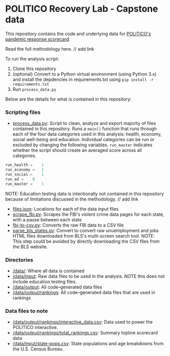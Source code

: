 # POLITICO Recovery Lab - Capstone data

This repository contains the code and underlying data for [POLITICO's pandemic response scorecard](www.politico.com/interactives/2021/recovery-lab-states-pandemic-covid-ranking/).

Read the full methodology here. // add link

To run the analysis script:

1. Clone this repository
1. (optional) Convert to a Python virtual environment (using Python 3.x) and install the depdencies in requirements.txt using `pip install -r requirements.txt`
1. Run `process_data.py`

Below are the details for what is contained in this repository:

### Scripting files

* [process_data.py](process_data.py): Script to clean, analyze and export majority of files contained in this repository. Runs a `main()` function that runs through each of the four data categories used in this analysis: health, economy, social well-being and education. Individual categories can be run or excluded by changing the following variables. `run_master` indicates whether the script should create an averaged score across all categories.
```python
run_health = 	1
run_economy = 	1
run_social = 	1
run_ed = 	0
run_master = 	1

```
NOTE: Education testing data is intentionally not contained in this repository because of limitations discussed in the methodology. // add link
* [files.json](files.json): Locations for each of the data input files
* [scrape_fbi.py](scrape_fbi.py): Scrapes the FBI's violent crime data pages for each state, with a pause between each state
* [fbi-to-csv.py](fbi-to-csv.py): Converts the raw FBI data to a CSV file
* [parse_bls_states.py](parse_bls_states.py): Convert to convert raw unuemployment and jobs HTML files downloaded from BLS's multi-screen search tool. NOTE: This step could be avoided by directly downloading the CSV files from the BLS website. 

### Directories

* [/data/](/data/): Where all data is contained
* [/data/input](/data/input): Raw data files to be used in the analysis. NOTE this does not include education testing files.
* [/data/output](/data/output): All code–generated data files
* [/data/output/rankings](/data/output/rankings): All code–generated data files that are used in rankings

### Data files to note

* [/data/output/rankings/interactive_data.csv](/data/output/rankings/interactive_data.csv): Data used to power the POLITICO interactive. 
* [/data/output/rankings/total_rankings.csv](/data/output/rankings/total_rankings.csv): Summary topline scorecard data
* [/data/input/state-pops.csv](/data/input/state-pops.csv): State populations and age breakdowns from the U.S. Census Bureau.

